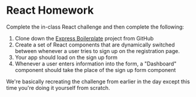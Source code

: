 # React Homework

Complete the in-class React challenge and then complete the following:

1. Clone down the [Express Boilerplate](https://github.com/ga-chicago/express-bp2) project from GitHub
2. Create a set of React components that are dynamically switched between whenever a user tries to sign up on the registration page.
3. Your app should load on the sign up form
4. Whenever a user enters information into the form, a "Dashboard" component should take the place of the sign up form component

We're basically recreating the challenge from earlier in the day except this time you're doing it yourself from scratch.

